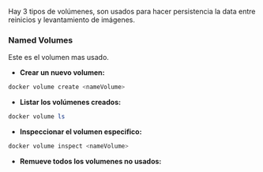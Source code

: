 Hay 3 tipos de volúmenes, son usados para hacer persistencia la data entre reinicios y levantamiento de imágenes.

### Named Volumes
Este es el volumen mas usado.
* **Crear un nuevo volumen:**
```powershell
docker volume create <nameVolume>
```
*  **Listar los volúmenes creados:**
```powershell
docker volume ls
```
* **Inspeccionar el volumen especifico:**
```powershell
docker volume inspect <nameVolume>
```
* **Remueve todos los volumenes no usados:**